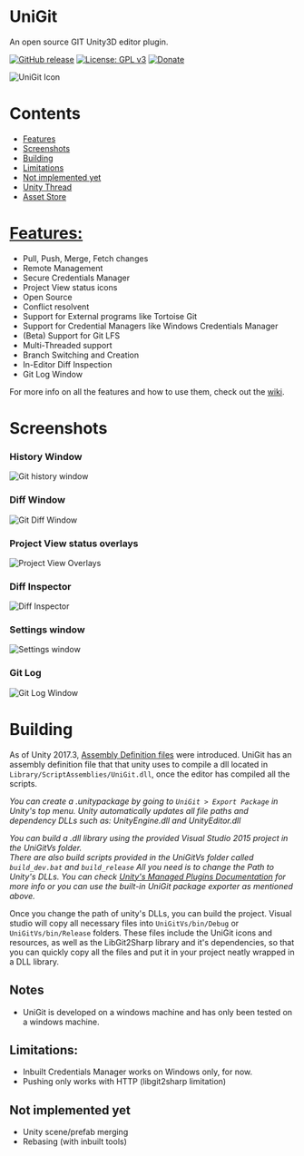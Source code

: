 # UniGit
An open source GIT Unity3D editor plugin.

[![GitHub release](https://img.shields.io/github/release/simeonradivoev/UniGit.svg)](https://github.com/simeonradivoev/UniGit/releases)
[![License: GPL v3](https://img.shields.io/badge/License-GPL%20v3-blue.svg)](https://github.com/simeonradivoev/UniGit/blob/master/LICENSE.md)
[![Donate](https://img.shields.io/badge/Donate-PayPal-green.svg)](https://www.paypal.com/cgi-bin/webscr?cmd=_s-xclick&hosted_button_id=4A4LQGA69LQ5A)

![UniGit Icon](https://i.imgur.com/k63M0tG.png)

# Contents
* [Features](#features)
* [Screenshots](#screenshots)
* [Building](#building)
* [Limitations](#limitations)
* [Not implemented yet](#not-implemented-yet)
* [Unity Thread](https://forum.unity3d.com/threads/opensource-unigit-in-editor-git-gui.440646/)
* [Asset Store](http://u3d.as/Bxf)

# [Features:](https://github.com/simeonradivoev/UniGit/wiki/Features-and-Usage)
* Pull, Push, Merge, Fetch changes
* Remote Management
* Secure Credentials Manager
* Project View status icons
* Open Source
* Conflict resolvent 
* Support for External programs like Tortoise Git
* Support for Credential Managers like Windows Credentials Manager
* (Beta) Support for Git LFS
* Multi-Threaded support
* Branch Switching and Creation
* In-Editor Diff Inspection
* Git Log Window

For more info on all the features and how to use them, check out the [wiki](https://github.com/simeonradivoev/UniGit/wiki/Features-and-Usage).

# Screenshots
### History Window
![Git history window](https://i.imgur.com/ciX4Vdo.png)
### Diff Window
![Git Diff Window](https://i.imgur.com/EUWwd3L.png)
### Project View status overlays
![Project View Overlays](https://i.imgur.com/5YMjxjG.png)
### Diff Inspector
![Diff Inspector](https://i.imgur.com/xHO8AJD.png)
### Settings window
![Settings window](https://i.imgur.com/OcDCyEK.png)
### Git Log
![Git Log Window](https://i.imgur.com/sUUBBel.png)

# Building
As of Unity 2017.3, [Assembly Definition files](https://docs.unity3d.com/Manual/ScriptCompilationAssemblyDefinitionFiles.html) were introduced. UniGit has an assembly definition file that that unity uses to compile a dll located in `Library/ScriptAssemblies/UniGit.dll`, once the editor has compiled all the scripts.

*You can create a .unitypackage by going to `UniGit > Export Package` in Unity's top menu. Unity automatically updates all file paths and dependency DLLs such as: UnityEngine.dll and UnityEditor.dll*

*You can build a .dll library using the provided Visual Studio 2015 project in the *UniGitVs* folder.<br>
There are also build scripts provided in the *UniGitVs* folder called `build_dev.bat` and `build_release`
All you need is to change the Path to Unity's DLLs. You can check [Unity's Managed Plugins Documentation](https://docs.unity3d.com/Manual/UsingDLL.html) for more info or you can use the built-in UniGit package exporter as mentioned above.*

Once you change the path of unity's DLLs, you can build the project. Visual studio will copy all necessary files into `UniGitVs/bin/Debug` or `UniGitVs/bin/Release` folders. These files include the UniGit icons and resources, as well as the LibGit2Sharp library and it's dependencies, so that you can quickly copy all the files and put it in your project neatly wrapped in a DLL library.

## Notes
* UniGit is developed on a windows machine and has only been tested on a windows machine.

## Limitations:
* Inbuilt Credentials Manager works on Windows only, for now.
* Pushing only works with HTTP (libgit2sharp limitation)

## Not implemented yet
* Unity scene/prefab merging
* Rebasing (with inbuilt tools)
